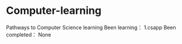 # Computer-learning
Pathways to Computer Science learning
Been learning：
  1.csapp
Been completed：
  None
